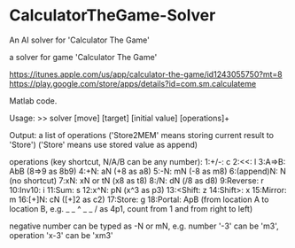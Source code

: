 # CalculatorTheGame-Solver
An AI solver for 'Calculator The Game'

a solver for game 'Calculator The Game'

https://itunes.apple.com/us/app/calculator-the-game/id1243055750?mt=8
https://play.google.com/store/apps/details?id=com.sm.calculateme

Matlab code.

Usage:
\>\> solver [move] [target] [initial value] [operations]+

Output:
a list of operations
('Store2MEM' means storing current result to 'Store')
('Store' means use stored value as append)

operations (key shortcut, N/A/B can be any number):
1:+/-: c
2:<<: l
3:A=>B: AbB (8=>9 as 8b9)
4:+N: aN (+8 as a8) 
5:-N: mN (-8 as m8) 
6:(append)N: N (no shortcut)
7:xN: xN or tN (x8 as t8)
8:/N: dN (/8 as d8) 
9:Reverse: r
10:Inv10: i
11:Sum: s
12:x^N: pN (x^3 as p3)
13:<Shift: z
14:Shift>: x
15:Mirror: m
16:[+]N: cN ([+]2 as c2)
17:Store: g
18:Portal: ApB (from location A to location B, e.g. _ _ ^ _ _ \/ as 4p1, count from 1 and from right to left)

negative number can be typed as -N or mN, e.g. number '-3' can be 'm3', operation 'x-3' can be 'xm3'
